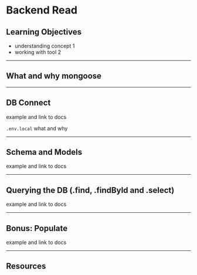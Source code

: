 # Backend Read

## Learning Objectives

- understanding concept 1
- working with tool 2

---

## What and why mongoose

---

## DB Connect

example and link to docs

`.env.local` what and why

---

## Schema and Models

example and link to docs

---

## Querying the DB (.find, .findById and .select)

example and link to docs

---

## Bonus: Populate

example and link to docs

---

## Resources
